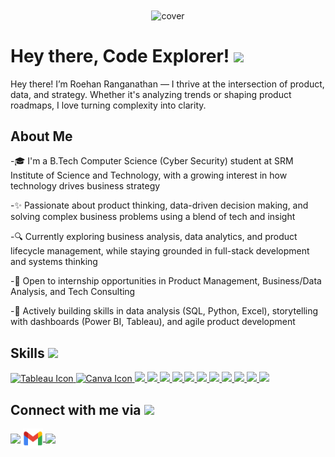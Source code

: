 <div align="center">
<img align="center" width="300%" height = "5%" src="https://media2.giphy.com/media/v1.Y2lkPTc5MGI3NjExenV3Z25jNjN0ZGo5dGdjczcwMmVkcHJrdTM2NGo4N3lqM3hoZWZnYSZlcD12MV9pbnRlcm5hbF9naWZfYnlfaWQmY3Q9Zw/pOZhmE42D1WrCWATLK/giphy.gif" alt="cover" />
</div>

<h1> Hey there, Code Explorer!  <img src = "https://raw.githubusercontent.com/MartinHeinz/MartinHeinz/master/wave.gif" width = 50px> </h1>
<p align='center'>

</p>
<div size='20px'>Hey there! I’m Roehan Ranganathan — I thrive at the intersection of product, data, and strategy. Whether it's analyzing trends or shaping product roadmaps, I love turning complexity into clarity.
</div>

<h2> About Me 

  </h2>



-🎓 I'm a B.Tech Computer Science (Cyber Security) student at SRM Institute of Science and Technology, with a growing interest in how technology drives business strategy

-✨ Passionate about product thinking, data-driven decision making, and solving complex business problems using a blend of tech and insight

-🔍 Currently exploring business analysis, data analytics, and product lifecycle management, while staying grounded in full-stack development and systems thinking

-💼 Open to internship opportunities in Product Management, Business/Data Analysis, and Tech Consulting

-🌱 Actively building skills in data analysis (SQL, Python, Excel), storytelling with dashboards (Power BI, Tableau), and agile product development



<h2> Skills <img src="https://media2.giphy.com/media/QssGEmpkyEOhBCb7e1/giphy.gif?cid=ecf05e47a0n3gi1bfqntqmob8g9aid1oyj2wr3ds3mg700bl&rid=giphy.gif" width="32px"> </h2>
<a href="https://github.com/roehan2005?tab=repositories&q=&type=&language=tableau&sort=">
    <img width="45px" src="https://i.pinimg.com/736x/18/5c/a8/185ca839ea6b58f4938918dd28fc3f84.jpg" alt="Tableau Icon">
</a>
<a href="https://github.com/roehan2005?tab=repositories&q=&type=&language=canva&sort=">
    <img width="32px" src="https://avatars.githubusercontent.com/u/105837515?s=280&v=4" alt="Canva Icon">
</a>
<a href="https://github.com/roehan2005?tab=repositories&q=&type=&language=mysql&sort="> <img width="32px" src="https://raw.githubusercontent.com/rahulbanerjee26/githubAboutMeGenerator/main/icons/mysql.svg"> </a>
<a href="https://github.com/roehan2005?tab=repositories&q=&type=&language=postgresql&sort="> <img width="32px" src="https://raw.githubusercontent.com/rahulbanerjee26/githubAboutMeGenerator/main/icons/postgresql.svg"> </a>
<a href="https://github.com/roehan2005?tab=repositories&q=&type=&language=python&sort="> <img width="32px" src="https://raw.githubusercontent.com/rahulbanerjee26/githubAboutMeGenerator/main/icons/python.svg"> </a>
<a href="https://github.com/roehan2005?tab=repositories&q=&type=&language=javascript&sort="> <img width="32px" src="https://raw.githubusercontent.com/rahulbanerjee26/githubAboutMeGenerator/main/icons/javascript.svg"> </a>
<a href="https://github.com/roehan2005?tab=repositories&q=&type=&language=c&sort="> <img width="32px" src="https://raw.githubusercontent.com/rahulbanerjee26/githubAboutMeGenerator/main/icons/c.svg"> </a>
<a href="https://github.com/roehan2005?tab=repositories&q=&type=&language=cpp&sort="> <img width="32px" src="https://raw.githubusercontent.com/rahulbanerjee26/githubAboutMeGenerator/main/icons/cpp.svg"> </a>
<a href="https://github.com/roehan2005?tab=repositories&q=&type=&language=sqlite&sort="> <img width="32px" src="https://raw.githubusercontent.com/rahulbanerjee26/githubAboutMeGenerator/main/icons/sqlite.svg"> </a>
<a href="https://github.com/roehan2005?tab=repositories&q=&type=&language=css&sort="> <img width="32px" src="https://raw.githubusercontent.com/rahulbanerjee26/githubAboutMeGenerator/main/icons/css.svg"> </a>
<a href="https://github.com/roehan2005?tab=repositories&q=&type=&language=figma&sort="> <img width="32px" src="https://raw.githubusercontent.com/rahulbanerjee26/githubAboutMeGenerator/main/icons/figma.svg"> </a>
<a href="https://github.com/roehan2005?tab=repositories&q=&type=&language=html&sort="> <img width="32px" src="https://raw.githubusercontent.com/rahulbanerjee26/githubAboutMeGenerator/main/icons/html.svg"> </a>
<a href="https://github.com/roehan2005?tab=repositories&q=&type=&language=git&sort="> <img width="32px" src="https://raw.githubusercontent.com/rahulbanerjee26/githubAboutMeGenerator/main/icons/git.svg"> </a>


<h2> Connect with me via <img src='https://assets-v2.lottiefiles.com/a/e8060b7e-c5fe-11ee-a645-835340a210e7/CDlZjbttMG.gif' width="65px"> </h2>
<a href = 'https://www.linkedin.com/in/roehan-ranganathan-25268b278?'> <img width = '32px' align= 'center' src="https://raw.githubusercontent.com/rahulbanerjee26/githubAboutMeGenerator/main/icons/linked-in-alt.svg"/></a> 
<a href="mailto:rangaroehan@gmail.com">
    <img width="32px" align="center" src="https://raw.githubusercontent.com/github/explore/8f19e4dbbf13418dc1b1d58bb265953553c15a46/topics/gmail/gmail.png" alt="Email Roehan">
</a>
<a href = 'https://www.github.com/roehan2005'> <img width = '32px' align= 'center' src="https://raw.githubusercontent.com/rahulbanerjee26/githubAboutMeGenerator/main/icons/github.svg"/></a> 


